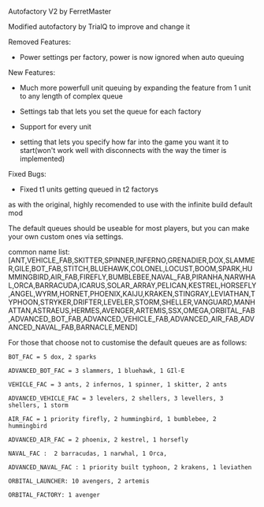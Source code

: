 Autofactory V2 by FerretMaster

Modified autofactory by TrialQ to improve and change it

Removed Features:

 - Power settings per factory, power is now ignored when auto queuing
 
 

New Features:

 - Much more powerfull unit queuing by expanding the feature from 1 unit to any length of complex queue

 - Settings tab that lets you set the queue for each factory
 
 - Support for every unit
 
 - setting that lets you specify how far into the game you want it to start(won't work well with disconnects with the way the timer is implemented)
 
 Fixed Bugs:
 
 - Fixed t1 units getting queued in t2 factorys


as with the original, highly recomended to use with the infinite build default mod

The default queues should be useable for most players, but you can make your own custom ones via settings.


common name list: [ANT,VEHICLE_FAB,SKITTER,SPINNER,INFERNO,GRENADIER,DOX,SLAMMER,GILE,BOT_FAB,STITCH,BLUEHAWK,COLONEL,LOCUST,BOOM,SPARK,HUMMINGBIRD,AIR_FAB,FIREFLY,BUMBLEBEE,NAVAL_FAB,PIRANHA,NARWHAL,ORCA,BARRACUDA,ICARUS,SOLAR_ARRAY,PELICAN,KESTREL,HORSEFLY,ANGEL,WYRM,HORNET,PHOENIX,KAIJU,KRAKEN,STINGRAY,LEVIATHAN,TYPHOON,STRYKER,DRIFTER,LEVELER,STORM,SHELLER,VANGUARD,MANHATTAN,ASTRAEUS,HERMES,AVENGER,ARTEMIS,SSX,OMEGA,ORBITAL_FAB,ADVANCED_BOT_FAB,ADVANCED_VEHICLE_FAB,ADVANCED_AIR_FAB,ADVANCED_NAVAL_FAB,BARNACLE,MEND]

For those that choose not to customise the default queues are as follows:


	BOT_FAC = 5 dox, 2 sparks

	ADVANCED_BOT_FAC = 3 slammers, 1 bluehawk, 1 GIl-E

	VEHICLE_FAC = 3 ants, 2 infernos, 1 spinner, 1 skitter, 2 ants

	ADVANCED_VEHICLE_FAC = 3 levelers, 2 shellers, 3 levellers, 3 shellers, 1 storm

	AIR_FAC = 1 priority firefly, 2 hummingbird, 1 bumblebee, 2 hummingbird

	ADVANCED_AIR_FAC = 2 phoenix, 2 kestrel, 1 horsefly

	NAVAL_FAC :  2 barracudas, 1 narwhal, 1 Orca,

	ADVANCED_NAVAL_FAC : 1 priority built typhoon, 2 krakens, 1 leviathen

	ORBITAL_LAUNCHER: 10 avengers, 2 artemis

	ORBITAL_FACTORY: 1 avenger

